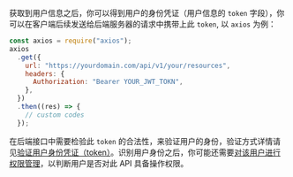 获取到用户信息之后，你可以得到用户的身份凭证（用户信息的 `token` 字段），你可以在客户端后续发送给后端服务器的请求中携带上此 `token`, 以 `axios` 为例：

```js
const axios = require("axios");
axios
  .get({
    url: "https://yourdomain.com/api/v1/your/resources",
    headers: {
      Authorization: "Bearer YOUR_JWT_TOKN",
    },
  })
  .then((res) => {
    // custom codes
  });
```

在后端接口中需要检验此 `token` 的合法性，来验证用户的身份，验证方式详情请见[验证用户身份凭证（token）](/guides/faqs/how-to-validate-user-token.html)。识别用户身份之后，你可能还需要[对该用户进行权限管理](/guides/access-control/)，以判断用户是否对此 API 具备操作权限。
